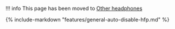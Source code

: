!!! info
    This page has been moved to [Other headphones](headphones/other-headphones.md#auto-disable-handsfree)

{%
   include-markdown "features/general-auto-disable-hfp.md"
%}